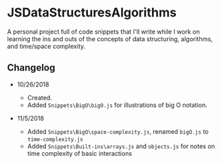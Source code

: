 # JSDataStructuresAlgorithms

A personal project full of code snippets that I'll write while I work on learning the ins and outs of the concepts of data structuring, algorithms, and time/space complexity.

## Changelog

- 10/26/2018 
  - Created.
  - Added `Snippets\BigO\bigO.js` for illustrations of big O notation.

- 11/5/2018
  - Added `Snippets\BigO\space-complexity.js`, renamed `bigO.js` to `time-complexity.js`
  - Added `Snippets\Built-ins\arrays.js` and `objects.js` for notes on time complexity of basic interactions